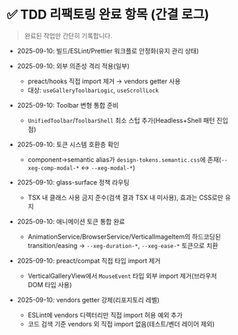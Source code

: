 # ✅ TDD 리팩토링 완료 항목 (간결 로그)

> 완료된 작업만 간단히 기록합니다.

- 2025-09-10: 빌드/ESLint/Prettier 워크플로 안정화(유지 관리 상태)
- 2025-09-10: 외부 의존성 격리 적용(일부)
  - preact/hooks 직접 import 제거 → vendors getter 사용
  - 대상: `useGalleryToolbarLogic`, `useScrollLock`
- 2025-09-10: Toolbar 변형 통합 준비
  - `UnifiedToolbar`/`ToolbarShell` 최소 스텁 추가(Headless+Shell 패턴 진입점)
- 2025-09-10: 토큰 시스템 호환층 확인
  - component→semantic alias가 `design-tokens.semantic.css`에
    존재(`--xeg-comp-modal-*` ↔ `--xeg-modal-*`)
- 2025-09-10: glass-surface 정책 라우팅
  - TSX 내 클래스 사용 금지 준수(검색 결과 TSX 내 미사용), 효과는 CSS로만 유지

- 2025-09-10: 애니메이션 토큰 통합 완료
  - AnimationService/BrowserService/VerticalImageItem의 하드코딩된
    transition/easing → `--xeg-duration-*`, `--xeg-ease-*` 토큰으로 치환

- 2025-09-10: preact/compat 직접 타입 import 제거
  - VerticalGalleryView에서 `MouseEvent` 타입 외부 import 제거(브라우저 DOM 타입
    사용)

- 2025-09-10: vendors getter 강제(리포지토리 레벨)
  - ESLint에 vendors 디렉터리만 직접 import 허용 예외 추가
  - 코드 검색 기준 vendors 외 직접 import 없음(테스트/벤더 레이어 제외)
